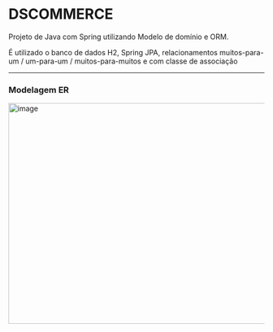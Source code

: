 <h1>DSCOMMERCE</h1>

Projeto de Java com Spring utilizando Modelo de domínio e ORM.

É utilizado o banco de dados H2, Spring JPA, relacionamentos muitos-para-um / um-para-um / muitos-para-muitos e com classe de associação

<hr>
<h3>Modelagem ER</h3>
<img width="1012" height="434" alt="image" src="https://github.com/user-attachments/assets/27397391-60d5-48f2-b66f-be1af53ae84f" />
